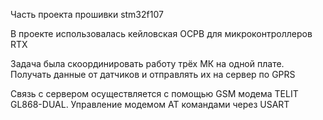 Часть проекта прошивки stm32f107

В проекте использовалась кейловская ОСРВ для микроконтроллеров RTX

Задача была скоординировать работу трёх МК на одной плате. Получать данные от датчиков и отправлять их на сервер по GPRS

Связь с сервером осуществляется с помощью GSM модема TELIT GL868-DUAL. Управление модемом AT командами через USART
